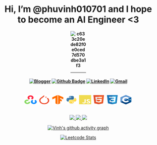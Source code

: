
<a style="text-align:center">

<h1> Hi, I’m @phuvinh010701 and I hope to become an AI Engineer <3 </h1>

</a>

<h4 align="center" style="display:block; margin-left: auto; margin-right: auto; width:10%">

![c633c20ede82f0e0ced7d570dbe3a1f3](https://user-images.githubusercontent.com/70382532/138322189-2db8df52-9dcb-40a0-88a8-c365466bd33d.gif)

<hr>

<h4 align="center">

[![Blogger](https://img.shields.io/badge/Blogger-FF5722?style=for-the-badge&logo=blogger&logoColor=white)](https://pycoder.site/)
[![Github Badge](https://img.shields.io/badge/-Facebook-blue?style=for-the-badge&logo=Facebook&logoColor=white)](https://www.facebook.com/phuvinh0107/)
[![LinkedIn](https://img.shields.io/badge/linkedin-%230077B5.svg?style=for-the-badge&logo=linkedin&logoColor=white)](https://www.linkedin.com/in/vinhnguyenphu0107/)
[![Gmail](https://img.shields.io/badge/Gmail-D14836?style=for-the-badge&logo=gmail&logoColor=white)](mailto:nguyenphuvinh01@gmail.com)

</h4>


<div align="center" style="display: inline_block"><br>

  <img align="center" alt="Rafa-Python" height="30" width="40" src="https://raw.githubusercontent.com/devicons/devicon/master/icons/opencv/opencv-original.svg">
  <img align="center" alt="Rafa-Python" height="30" width="40" src="https://raw.githubusercontent.com/devicons/devicon/master/icons/pytorch/pytorch-original.svg">
  <img align="center" alt="Rafa-Python" height="30" width="40" src="https://raw.githubusercontent.com/devicons/devicon/master/icons/tensorflow/tensorflow-original.svg">
  <img align="center" alt="Rafa-Python" height="30" width="40" src="https://raw.githubusercontent.com/devicons/devicon/master/icons/python/python-original.svg">
  <img align="center" alt="Rafa-Js" height="30" width="40" src="https://raw.githubusercontent.com/devicons/devicon/master/icons/javascript/javascript-plain.svg">
  <img align="center" alt="Rafa-HTML" height="30" width="40" src="https://raw.githubusercontent.com/devicons/devicon/master/icons/html5/html5-original.svg">
  <img align="center" alt="Rafa-CSS" height="30" width="40" src="https://raw.githubusercontent.com/devicons/devicon/master/icons/css3/css3-original.svg">
  <img align="center" alt="Rafa-Python" height="30" width="40" src="https://raw.githubusercontent.com/devicons/devicon/master/icons/cplusplus/cplusplus-original.svg">

</div>

<br>
<br>

<div align="center">
  <a href="https://github.com/phuvinh010701">
  <img src="https://github-readme-stats.vercel.app/api?username=phuvinh010701&show_icons=true&theme=radical"/>
  <img src="https://github-readme-streak-stats.herokuapp.com/?user=phuvinh010701&theme=dark"> 
  </a>

  <img src="https://github-readme-stats.vercel.app/api/top-langs/?username=phuvinh010701&layout=compact&langs_count=7&theme=tokyonight"/>
</p>

[![Vinh's github activity graph](https://activity-graph.herokuapp.com/graph?username=phuvinh010701&theme=xcode)](https://github.com/phuvinh010701)



[![Leetcode Stats](https://leetcard.jacoblin.cool/phuvinh0107?theme=dark,unicorn)](https://leetcode.com/phuvinh0107?target="_blank")
</div>

